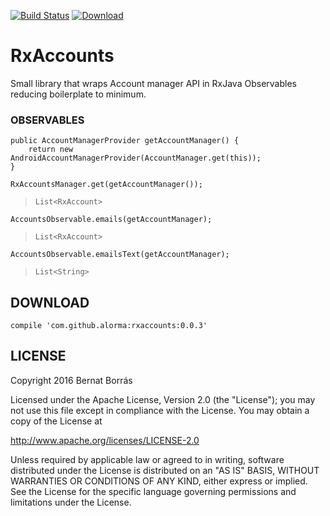 [![Build Status](https://travis-ci.org/alorma/RxAccountManager.svg?branch=master)](https://travis-ci.org/alorma/RxAccountManager)
[ ![Download](https://api.bintray.com/packages/alorma/maven/rxaccounts/images/download.svg) ](https://bintray.com/alorma/maven/rxaccounts/_latestVersion)

# RxAccounts

Small library that wraps Account manager API in RxJava Observables reducing boilerplate to minimum.

### OBSERVABLES
```
public AccountManagerProvider getAccountManager() {
    return new AndroidAccountManagerProvider(AccountManager.get(this));
}
```

```
RxAccountsManager.get(getAccountManager());
```
> `List<RxAccount>`

```
AccountsObservable.emails(getAccountManager);
```
> `List<RxAccount>`

```
AccountsObservable.emailsText(getAccountManager);
```

> `List<String>`

## DOWNLOAD

```
compile 'com.github.alorma:rxaccounts:0.0.3'
```
## LICENSE

Copyright 2016 Bernat Borrás

Licensed under the Apache License, Version 2.0 (the "License");
you may not use this file except in compliance with the License.
You may obtain a copy of the License at

   http://www.apache.org/licenses/LICENSE-2.0

Unless required by applicable law or agreed to in writing, software
distributed under the License is distributed on an "AS IS" BASIS,
WITHOUT WARRANTIES OR CONDITIONS OF ANY KIND, either express or implied.
See the License for the specific language governing permissions and
limitations under the License.
